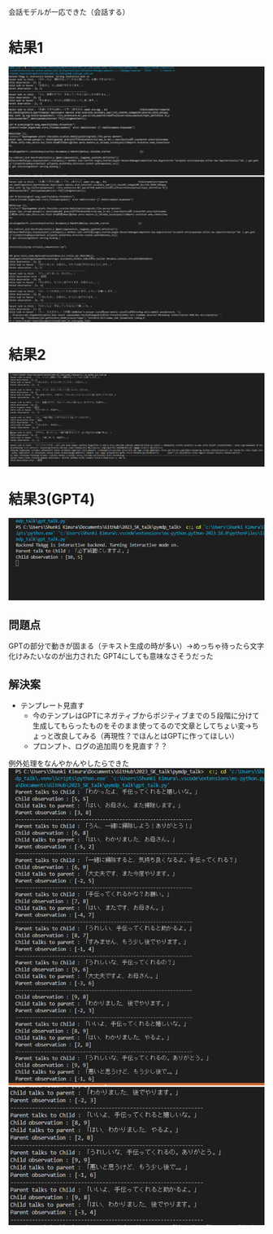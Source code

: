 会話モデルが一応できた（会話する）

# 結果1
![Alt text](image.png)
![Alt text](image-1.png)

# 結果2
![Alt text](image-3.png)

# 結果3(GPT4)
![Alt text](image-4.png)

## 問題点
GPTの部分で動きが固まる（テキスト生成の時が多い）→めっちゃ待ったら文字化けみたいなのが出力された
GPT4にしても意味なさそうだった

## 解決案
- テンプレート見直す
  - 今のテンプレはGPTにネガティブからポジティブまでの５段階に分けて生成してもらったものをそのまま使ってるので文章としてちょい変→ちょっと改良してみる（再現性？でほんとはGPTに作ってほしい）
  - プロンプト、ログの追加周りを見直す？？

例外処理をなんやかんやしたらできた
![Alt text](image-5.png)
![Alt text](image-6.png)